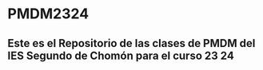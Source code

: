 # PMDM2324

## Este es el Repositorio de las clases de PMDM del IES Segundo de Chomón para el curso 23 24
